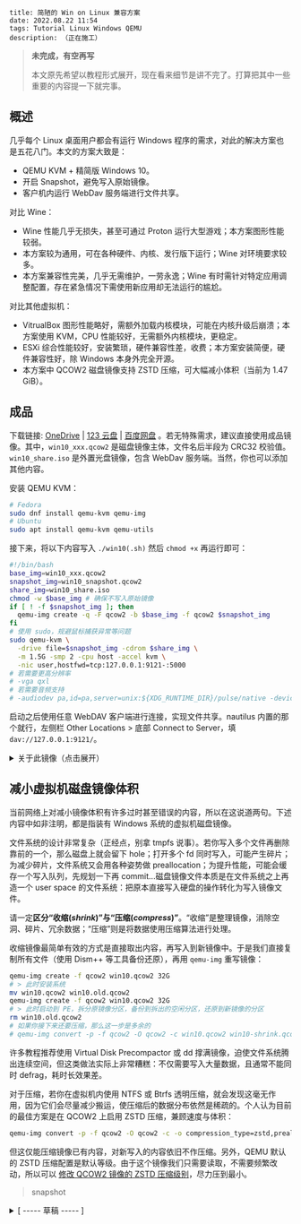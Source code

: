 ```
title: 简陋的 Win on Linux 兼容方案
date: 2022.08.22 11:54
tags: Tutorial Linux Windows QEMU
description: （正在施工）
```

> **未完成，有空再写**
>
> 本文原先希望以教程形式展开，现在看来细节是讲不完了。打算把其中一些重要的内容提一下就完事。

## 概述

几乎每个 Linux 桌面用户都会有运行 Windows 程序的需求，对此的解决方案也是五花八门。本文的方案大致是：

- QEMU KVM + 精简版 Windows 10。
- 开启 Snapshot，避免写入原始镜像。
- 客户机内运行 WebDav 服务端进行文件共享。

对比 Wine：

- Wine 性能几乎无损失，甚至可通过 Proton 运行大型游戏；本方案图形性能较弱。
- 本方案较为通用，可在各种硬件、内核、发行版下运行；Wine 对环境要求较多。
- 本方案兼容性完美，几乎无需维护，一劳永逸；Wine 有时需针对特定应用调整配置，存在紧急情况下需使用新应用却无法运行的尴尬。

对比其他虚拟机：

- VitrualBox 图形性能略好，需额外加载内核模块，可能在内核升级后崩溃；本方案使用 KVM，CPU 性能较好，无需额外内核模块，更稳定。
- ESXi 综合性能较好，安装繁琐，硬件兼容性差，收费；本方案安装简便，硬件兼容性好，除 Windows 本身外完全开源。
- 本方案中 QCOW2 磁盘镜像支持 ZSTD 压缩，可大幅减小体积（当前为 1.47 GiB）。

## 成品

下载链接: [OneDrive](https://1drv.ms/u/s!AndLPYbx5v06kh_hMRzLhgoTqOvN) | [123 云盘](https://www.123pan.com/s/SfI0Vv-yDEhd) | [百度网盘](https://pan.baidu.com/s/1M0zD537bNU5i78pcIyYk_w) 。若无特殊需求，建议直接使用成品镜像。其中，`win10_xxx.qcow2` 是磁盘镜像主体，文件名后半段为 CRC32 校验值。`win10_share.iso` 是外置光盘镜像，包含 WebDav 服务端。当然，你也可以添加其他内容。

安装 QEMU KVM：

```sh
# Fedora
sudo dnf install qemu-kvm qemu-img
# Ubuntu
sudo apt install qemu-kvm qemu-utils
```

接下来，将以下内容写入 `./win10(.sh)` 然后 `chmod +x` 再运行即可：

```sh
#!/bin/bash
base_img=win10_xxx.qcow2
snapshot_img=win10_snapshot.qcow2
share_img=win10_share.iso
chmod -w $base_img # 确保不写入原始镜像
if [ ! -f $snapshot_img ]; then
  qemu-img create -q -F qcow2 -b $base_img -f qcow2 $snapshot_img
fi
# 使用 sudo，规避鼠标捕获异常等问题
sudo qemu-kvm \
  -drive file=$snapshot_img -cdrom $share_img \
  -m 1.5G -smp 2 -cpu host -accel kvm \
  -nic user,hostfwd=tcp:127.0.0.1:9121-:5000
# 若需要更高分辨率
# -vga qxl
# 若需要音频支持
# -audiodev pa,id=pa,server=unix:${XDG_RUNTIME_DIR}/pulse/native -device intel-hda -device hda-duplex,audiodev=pa,mixer=off
```

启动之后使用任意 WebDAV 客户端进行连接，实现文件共享。nautilus 内置的那个就行，左侧栏 Other Locations > 底部 Connect to Server，填 `dav://127.0.0.1:9121/`。

<details>
<summary> 关于此镜像（点击展开） </summary>

```
* 未激活。个人认为这不影响使用，且 KMS 激活存在过期的麻烦。
* 默认 Administrator 账户，禁用 UAC 等几乎所有安全相关功能。
* 注销后立刻自动登录，方便在外置光盘镜像中修改分辨率和缩放设置。
* 集成常用运行库和精简版输入法，不加入额外内容。建议将自定义内容写入外置光盘镜像。
* 使用中文版系统，因为国内某些软件在英文系统下会出现问题。也许你可以使用 Tiny10 自己做一个。

----- 更新日志 -----
* 20220904：修复输入法无法输入全角符号，修复IE主页破坏提示。

----- 集成内容 -----
* .NET Framework (2.0, 3.0, 3.5, 4.6) * (32, 64)
* MS Visual C++ Redist (2005, 2008, 2010, 2013, 2015-2022) * (32, 64)
* 搜狗五笔输入法 (支持拼音)

----- 来源信息 -----
安装镜像: Windows 10 三杰版 LTSB 2016 SE http://wuyou.net/forum.php?mod=viewthread&tid=411792
输入法: 搜狗五笔输入法 v5.2 正式版 for All Windows http://wuyou.net/forum.php?mod=viewthread&tid=428671
WebDav 服务端: DUFS https://github.com/sigoden/dufs
```

</details>

## 减小虚拟机磁盘镜像体积

当前网络上对减小镜像体积有许多过时甚至错误的内容，所以在这说道两句。下述内容中如非注明，都是指装有 Windows 系统的虚拟机磁盘镜像。

文件系统的设计非常复杂（正经点，别拿 tmpfs 说事）。若你写入多个文件再删除靠前的一个，那么磁盘上就会留下 hole；打开多个 fd 同时写入，可能产生碎片；为减少碎片，文件系统又会用各种姿势做 preallocation；为提升性能，可能会缓存一个写入队列，先规划一下再 commit...磁盘镜像文件本质是在文件系统之上再造一个 user space 的文件系统：把原本直接写入硬盘的操作转化为写入镜像文件。

请一定**区分“收缩(_shrink_)”与“压缩(_compress_)”**。“收缩”是整理镜像，消除空洞、碎片、冗余数据；“压缩”则是将数据使用压缩算法进行处理。

收缩镜像最简单有效的方式是直接取出内容，再写入到新镜像中。于是我们直接复制所有文件（使用 Dism++ 等工具备份还原），再用 `qemu-img` 重写镜像：

```sh
qemu-img create -f qcow2 win10.qcow2 32G
# > 此时安装系统
mv win10.qcow2 win10.old.qcow2
qemu-img create -f qcow2 win10.qcow2 32G
# > 此时启动到 PE，拆分原镜像分区，备份到拆出的空闲分区，还原到新镜像的分区
rm win10.old.qcow2
# 如果你接下来还要压缩，那么这一步是多余的
# qemu-img convert -p -f qcow2 -O qcow2 -c win10.qcow2 win10-shrink.qcow2
```

许多教程推荐使用 Virtual Disk Precompactor 或 dd 撑满镜像，迫使文件系统腾出连续空间，但这类做法实际上非常糟糕：不仅需要写入大量数据，且通常不能同时 defrag，耗时长效果差。

对于压缩，若你在虚拟机内使用 NTFS 或 Btrfs 透明压缩，就会发现这毫无作用，因为它们会尽量减少搬运，使压缩后的数据分布依然是稀疏的。个人认为目前的最佳方案是在 QCOW2 上启用 ZSTD 压缩，兼顾速度与体积：

```sh
qemu-img convert -p -f qcow2 -O qcow2 -c -o compression_type=zstd,preallocation=off win10.qcow2 win10-zstd.qcow2
```

但这仅能压缩镜像已有内容，对新写入的内容依旧不作压缩。另外，QEMU 默认的 ZSTD 压缩配置是默认等级。由于这个镜像我们只需要读取，不需要频繁改动，所以可以 [修改 QCOW2 镜像的 ZSTD 压缩级别](/./post/202206112353)，尽力压到最小。

> snapshot

<details>
<summary> [ ----- 草稿 ----- ] </summary>

0. 目录，起源
1. 选型：比较方案，协议限制
2. 制作：配置选项，选择镜像，装载，调整缩放
3. 交互：文件共享，网络
4. 应用：常用软件与技巧，搜狗五笔输入法
5. 优化：快照，差分，减小镜像体积，纯净化

```sh
mkisofs -udf -o share.iso ./share # use udf to support long file name

qemu-img create -f qcow2 win10.qcow2 32G
qemu-img convert -p -f qcow2 -O qcow2 -c -o compression_type=zstd,preallocation=off win10.qcow2 win10-zstd.qcow2
qemu-img create -q -F qcow2 -b win10.qcow2 -f qcow2 snapshot.qcow2

qemu-kvm -cdrom /run/media/kkocdko/data/win/pkgs/WinPE/WePE_2.2_10-64.iso -drive file=win10.qcow2 -drive file=share.iso,media=cdrom -boot order=d -m 1.5G -cpu host -accel kvm -smp 2

qemu-kvm -drive file=win10.qcow2 -m 2G -cpu host -accel kvm -smp 4

sudo qemu-kvm -cdrom /run/media/kkocdko/data/win/pkgs/WinPE/WePE_2.2_10-64.iso -drive file=./win10.qcow2 -drive file=./win10_snapshot.qcow2 -drive file=./share.qcow2 -boot order=d -m 1.5G -smp 2 -cpu host -accel kvm

删除显示器设置： # HKEY_LOCAL_MACHINE\SYSTEM\ControlSet001\Control\GraphicsDrivers\Configuration\MSBDD...
自动启动挂载光盘中的 batch
ide channel limit, if too many cdrom mount ,error
```

https://docs.microsoft.com/en-us/windows-hardware/manufacture/desktop/dpi-related-apis-and-registry-settings

| Scale | DPI | DPI (Hex) | Name        |
| ----- | --- | --------- | ----------- |
| 100 % | 96  | 0x0060    | default     |
| 125 % | 120 | 0x0078    | medium      |
| 150 % | 144 | 0x0090    | larger      |
| 200 % | 192 | 0x00c0    | extra-large |

```
Windows Registry Editor Version 5.00

[HKEY_LOCAL_MACHINE\SOFTWARE\Microsoft\Windows NT\CurrentVersion\Winlogon]
"DefaultUserName"="Administrator"
"DefaultPassword"=""
"AutoAdminLogon"="1"
"ForceAutoLogon"=dword:00000001
"ForceUnlockLogon"=dword:00000001

[HKEY_CURRENT_USER\SOFTWARE\Microsoft\Windows\CurrentVersion\Explorer\Serialize]
"StartupDelayInMSec"=dword:00000000
```

</details>

